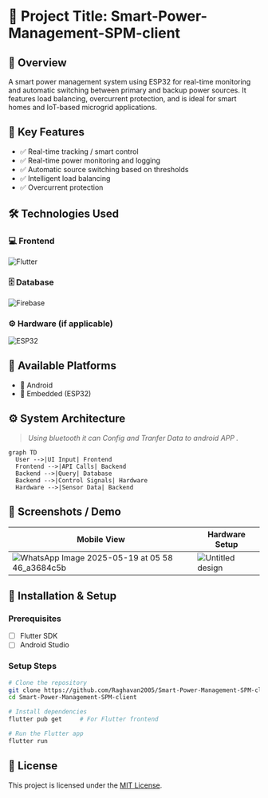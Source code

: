 
# 🚀 Project Title: Smart-Power-Management-SPM-client

## 📌 Overview
A smart power management system using ESP32 for real-time monitoring and automatic switching between primary and backup power sources. It features load balancing, overcurrent protection, and is ideal for smart homes and IoT-based microgrid applications.

## 🧠 Key Features
- ✅ Real-time tracking / smart control
- ✅ Real-time power monitoring and logging
- ✅ Automatic source switching based on thresholds
- ✅ Intelligent load balancing
- ✅ Overcurrent protection

## 🛠️ Technologies Used

### 💻 Frontend
![Flutter](https://img.shields.io/badge/Frontend-Flutter-02569B?logo=flutter&logoColor=white)

### 🗄️ Database
![Firebase](https://img.shields.io/badge/Database-Firebase-FFCA28?logo=firebase&logoColor=black)

### ⚙️ Hardware (if applicable)
![ESP32](https://img.shields.io/badge/Hardware-ESP32-000000?logo=espressif&logoColor=white)


## 🧩 Available Platforms
- 📱 Android
- 🚀 Embedded (ESP32)

## ⚙️ System Architecture
> _Using bluetooth it can Config and Tranfer Data to android APP ._
```mermaid
graph TD
  User -->|UI Input| Frontend
  Frontend -->|API Calls| Backend
  Backend -->|Query| Database
  Backend -->|Control Signals| Hardware
  Hardware -->|Sensor Data| Backend
```

## 📸 Screenshots / Demo

| Mobile View | Hardware Setup |
|-------------|----------------|
| ![WhatsApp Image 2025-05-19 at 05 58 46_a3684c5b](https://github.com/user-attachments/assets/462ef1dd-13f0-4a0c-a422-5418b4f7ffe2)| ![Untitled design](https://github.com/user-attachments/assets/7ae57776-54d8-4d40-8fbc-0c0e4b944ef5)|



## 📱 Installation & Setup

### Prerequisites
- [ ] Flutter SDK 
- [ ] Android Studio

### Setup Steps
```bash
# Clone the repository
git clone https://github.com/Raghavan2005/Smart-Power-Management-SPM-client.git
cd Smart-Power-Management-SPM-client

# Install dependencies
flutter pub get     # For Flutter frontend

# Run the Flutter app
flutter run
```

## 📄 License
This project is licensed under the [MIT License](LICENSE).
